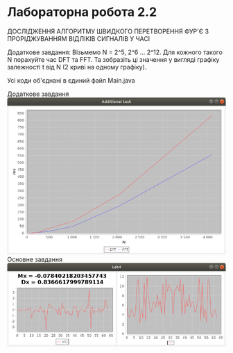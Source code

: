 # Лабораторна робота 2.2

ДОСЛІДЖЕННЯ АЛГОРИТМУ ШВИДКОГО ПЕРЕТВОРЕННЯ ФУР'Є З
ПРОРІДЖУВАННЯМ ВІДЛІКІВ СИГНАЛІВ У ЧАСІ

Додаткове завдання:
Візьмемо N = 2^5, 2^6 ... 2^12. Для кожного такого N порахуйте час DFT та FFT. Та зобразіть ці значення у вигляді графіку залежності t від N (2 криві на одному графіку).

Усі коди об'єднані в єдиний файл Main.java

Додаткове завдання
![Task](https://github.com/lesia-s/emb_2.2/blob/master/task.png)
Основне завдання
![Plot](https://github.com/lesia-s/emb_2.2/blob/master/plot.png)
